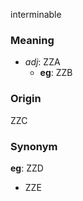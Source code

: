 interminable
### Meaning
+ _adj_: ZZA
    + __eg__: ZZB

### Origin

ZZC

### Synonym

__eg__: ZZD

+ ZZE


